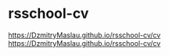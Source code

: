 # rsschool-cv
https://DzmitryMaslau.github.io/rsschool-cv/cv
https://DzmitryMaslau.github.io/rsschool-cv/cv

